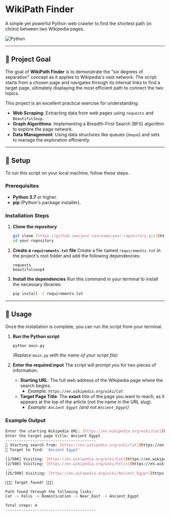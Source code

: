 # WikiPath Finder 

A simple yet powerful Python web crawler to find the shortest path (in clicks) between two Wikipedia pages.

![Python](https://img.shields.io/badge/Python-3.7+-blue.svg)

---

## 🎯 Project Goal

The goal of **WikiPath Finder** is to demonstrate the "six degrees of separation" concept as it applies to Wikipedia's vast network. The script starts from a chosen page and navigates through its internal links to find a target page, ultimately displaying the most efficient path to connect the two topics.

This project is an excellent practical exercise for understanding:
* **Web Scraping**: Extracting data from web pages using `requests` and `BeautifulSoup`.
* **Graph Algorithms**: Implementing a Breadth-First Search (BFS) algorithm to explore the page network.
* **Data Management**: Using data structures like queues (`deque`) and sets to manage the exploration efficiently.

---

## 🔧 Setup

To run this script on your local machine, follow these steps.

### Prerequisites
* **Python 3.7** or higher.
* **pip** (Python's package installer).

### Installation Steps
1.  **Clone the repository**
    ```bash
    git clone [https://github.com/your-username/your-repository.git](https://github.com/your-username/your-repository.git)
    cd your-repository
    ```

2.  **Create a `requirements.txt` file**
    Create a file named `requirements.txt` in the project's root folder and add the following dependencies:
    ```
    requests
    beautifulsoup4
    ```

3.  **Install the dependencies**
    Run this command in your terminal to install the necessary libraries:
    ```bash
    pip install -r requirements.txt
    ```

---

## 🚀 Usage

Once the installation is complete, you can run the script from your terminal.

1.  **Run the Python script**
    ```bash
    python main.py
    ```
    *(Replace `main.py` with the name of your script file)*

2.  **Enter the required input**
    The script will prompt you for two pieces of information:
    * **Starting URL**: The full web address of the Wikipedia page where the search begins.
        * *Example: `https://en.wikipedia.org/wiki/Cat`*
    * **Target Page Title**: The **exact** title of the page you want to reach, as it appears at the top of the article (not the name in the URL slug).
        * *Example: `Ancient Egypt` (and not `Ancient_Egypt`)*

### Example Output
```bash
Enter the starting Wikipedia URL: [https://en.wikipedia.org/wiki/Cat](https://en.wikipedia.org/wiki/Cat)
Enter the target page title: Ancient Egypt
----------------------------------------
🏁 Starting search from: [https://en.wikipedia.org/wiki/Cat](https://en.wikipedia.org/wiki/Cat)
🎯 Target to find: 'Ancient Egypt'

[1/500] Visiting: [https://en.wikipedia.org/wiki/Cat](https://en.wikipedia.org/wiki/Cat)
[2/500] Visiting: [https://en.wikipedia.org/wiki/Felis](https://en.wikipedia.org/wiki/Felis)
...
[25/500] Visiting: [https://en.wikipedia.org/wiki/Ancient_Egypt](https://en.wikipedia.org/wiki/Ancient_Egypt)

🎉🎉🎉 Target found! 🎉🎉🎉

Path found through the following links:
Cat -> Felis -> Domestication -> Near_East -> Ancient_Egypt

Total steps: 4
----------------------------------------
